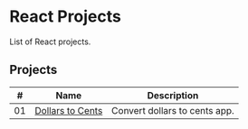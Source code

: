 # React Projects

List of React projects.

## Projects

|  #  | Name                                                       | Description                              |
| ----| -----------------------------------------------------------| -----------------------------------------|
|  01 | [Dollars to Cents](./dollars-to-cents/README.md)           | Convert dollars to cents app.            |
